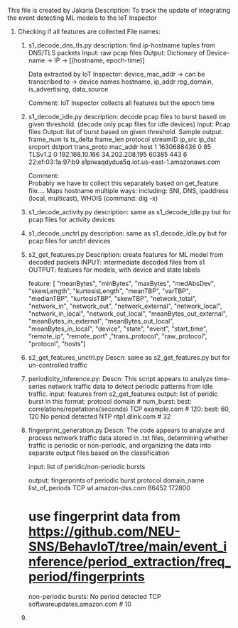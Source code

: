 This file is created by Jakaria 
Description: To track the update of integrating the event detecting ML models to the IoT Inspector


1. Checking if all features are collected
    File names: 
    1. s1_decode_dns_tls.py
        description: find ip-hostname tuples from DNS/TLS packets 
        Input: raw pcap files 
        Output: Dictionary of Device-name -> IP -> [(hostname, epoch-time)]

        Data extracted by IoT Inspector: 
        device_mac_addr -> can be transcribed to -> device names
        hostname, ip_addr reg_domain, is_advertising, data_source 

        Comment: IoT Inspector collects all features but the epoch time

    2. s1_decode_idle.py 
        description: decode pcap files to burst based on given threshold. (decode only pcap files for idle devices)
        Input: Pcap files 
        Output: list of burst based on given threshold.
        Sample output: 
        frame_num	    ts	        ts_delta	frame_len	protocol	streamID	ip_src	        ip_dst	        srcport	dstport	trans_proto	mac_addr	            host
        1	            1630688436	0	        85	        TLSv1.2	    0	        192.168.10.166	34.202.208.195	60385	443	    6	        22:ef:03:1a:97:b9       a1piwaqdydua5q.iot.us-east-1.amazonaws.com

        Comment:    
            Probably we have to collect this separately based on get_feature file....
            Maps hostname multiple ways: including: SNI, DNS, ipaddress (local, multicast), WHOIS (command: dig -x)

    3. s1_decode_activity.py 
        description: same as s1_decode_idle.py but for pcap files for activity devices

    4. s1_decode_unctrl.py 
        description: same as s1_decode_idle.py but for pcap files for unctrl devices

    5. s2_get_features.py
        Description: create features for ML model from decoded packets 
        INPUT: intermediate decoded files from s1
        OUTPUT: features for models, with device and state labels 

        feature: [ "meanBytes", "minBytes", "maxBytes", "medAbsDev", "skewLength", "kurtosisLength", "meanTBP", "varTBP", "medianTBP", "kurtosisTBP",
        "skewTBP", "network_total", "network_in", "network_out", "network_external", "network_local", "network_in_local", "network_out_local", "meanBytes_out_external", "meanBytes_in_external", "meanBytes_out_local", "meanBytes_in_local",  "device", "state", "event", "start_time", "remote_ip", "remote_port" ,"trans_protocol", "raw_protocol", "protocol", "hosts"]

    6. s2_get_features_unctrl.py
        Descn: same as s2_get_features.py but for un-controlled traffic
    

    7. periodicity_inference.py: 
        Descn: This script appears to analyze time-series network traffic data to detect periodic patterns from idle traffic. 
        input: features from s2_get_features
        output: list of peridic burst in this format: 
        protocol    domain          #   num_burst:     best:   correlations/repetations(seconds)
        TCP         example.com     #   120:           best:    60, 120
        No period detected NTP ntp1.dlink.com # 32 

    8. fingerprint_generation.py
        Descn: The code appears to analyze and process network traffic data stored in .txt files, determining whether traffic is periodic or non-periodic, and organizing the data into separate output files based on the classification
        
        input: list of peridic/non-periodic bursts
        
        output: fingerprints of periodic burst 
        protocol domain_name list_of_periods
        TCP wl.amazon-dss.com 86452 172800 

        # use fingerprint data from https://github.com/NEU-SNS/BehavIoT/tree/main/event_inference/period_extraction/freq_period/fingerprints

        non-periodic bursts: 
        No period detected TCP softwareupdates.amazon.com # 10 


    9. 








